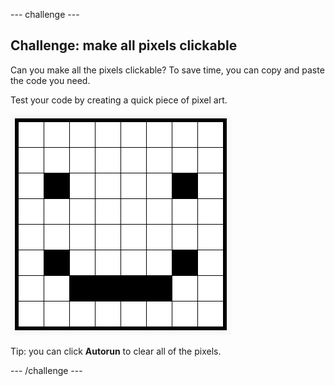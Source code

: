 --- challenge ---
## Challenge: make all pixels clickable

Can you make all the pixels clickable? To save time, you can copy and paste the code you need.

Test your code by creating a quick piece of pixel art.

![screenshot](images/pixel-art-black-example.png)

Tip: you can click **Autorun** to clear all of the pixels.

--- /challenge ---
